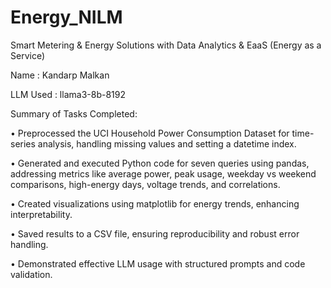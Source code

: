 # Energy_NILM

Smart Metering &amp; Energy Solutions with Data Analytics &amp; EaaS (Energy as a Service)

Name : Kandarp Malkan

LLM Used : llama3-8b-8192

Summary of Tasks Completed:

• Preprocessed the UCI Household Power Consumption Dataset for time-series analysis, handling missing values and setting a datetime index.

• Generated and executed Python code for seven queries using pandas, addressing metrics like average power, peak usage, weekday vs weekend comparisons, high-energy days, voltage trends, and correlations.

• Created visualizations using matplotlib for energy trends, enhancing interpretability.

• Saved results to a CSV file, ensuring reproducibility and robust error handling.

• Demonstrated effective LLM usage with structured prompts and code validation.
